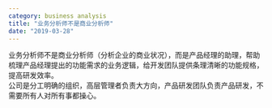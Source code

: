```yaml
---
category: business analysis
title: "业务分析师不是商业分析师"
date: "2019-03-28"
---
```


业务分析师不是商业分析师（分析企业的商业状况），而是产品经理的助理，帮助梳理产品经理提出的功能需求的业务逻辑，给开发团队提供条理清晰的功能规格，提高研发效率。  
公司是分工明确的组织，高层管理者负责大方向，产品研发团队负责产品研发，不需要所有人对所有事都操心。
